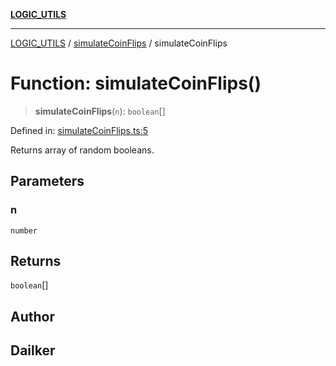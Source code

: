 [**LOGIC_UTILS**](../../README.md)

***

[LOGIC_UTILS](../../README.md) / [simulateCoinFlips](../README.md) / simulateCoinFlips

# Function: simulateCoinFlips()

> **simulateCoinFlips**(`n`): `boolean`[]

Defined in: [simulateCoinFlips.ts:5](https://github.com/dailker/everyutil/blob/db1e809d4c097dd2ba5f952e07c115f09a518c6c/src/logic/simulateCoinFlips.ts#L5)

Returns array of random booleans.

## Parameters

### n

`number`

## Returns

`boolean`[]

## Author

## Dailker
